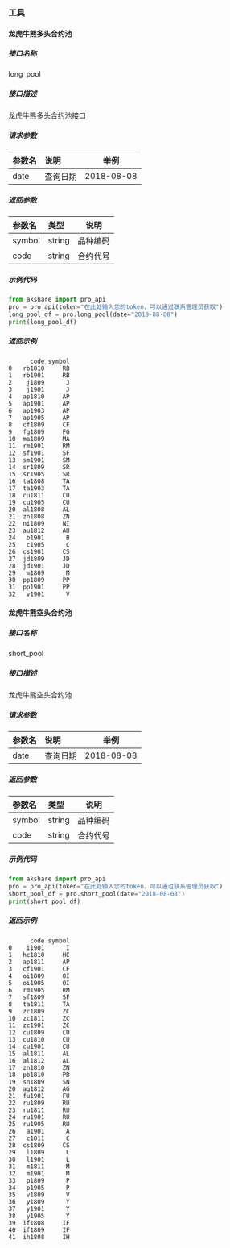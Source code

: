 ### 工具

#### 龙虎牛熊多头合约池

##### 接口名称

long_pool

##### 接口描述

龙虎牛熊多头合约池接口

##### 请求参数

|参数名|说明|举例|
|:-----  |:-----|-----                           |
|date |查询日期   |2018-08-08|

##### 返回参数

|参数名|类型|说明|
|:-----  |:-----|-----                           |
|symbol |string   |品种编码  |
|code |string   |合约代号  |

##### 示例代码

```python
from akshare import pro_api
pro = pro_api(token="在此处输入您的token，可以通过联系管理员获取")
long_pool_df = pro.long_pool(date="2018-08-08")
print(long_pool_df)
```

##### 返回示例

```
      code symbol
0   rb1810     RB
1   rb1901     RB
2    j1809      J
3    j1901      J
4   ap1810     AP
5   ap1901     AP
6   ap1903     AP
7   ap1905     AP
8   cf1809     CF
9   fg1809     FG
10  ma1809     MA
11  rm1901     RM
12  sf1901     SF
13  sm1901     SM
14  sr1809     SR
15  sr1905     SR
16  ta1808     TA
17  ta1903     TA
18  cu1811     CU
19  cu1905     CU
20  al1808     AL
21  zn1808     ZN
22  ni1809     NI
23  au1812     AU
24   b1901      B
25   c1905      C
26  cs1901     CS
27  jd1809     JD
28  jd1901     JD
29   m1809      M
30  pp1809     PP
31  pp1901     PP
32   v1901      V
```

#### 龙虎牛熊空头合约池

##### 接口名称

short_pool

##### 接口描述

龙虎牛熊空头合约池

##### 请求参数

|参数名|说明|举例|
|:-----  |:-----|-----                           |
|date |查询日期   |2018-08-08|

##### 返回参数

|参数名|类型|说明|
|:-----  |:-----|-----                           |
|symbol |string   |品种编码  |
|code |string   |合约代号  |

##### 示例代码

```python
from akshare import pro_api
pro = pro_api(token="在此处输入您的token，可以通过联系管理员获取")
short_pool_df = pro.short_pool(date="2018-08-08")
print(short_pool_df)
```

##### 返回示例

```
      code symbol
0    i1901      I
1   hc1810     HC
2   ap1811     AP
3   cf1901     CF
4   oi1809     OI
5   oi1905     OI
6   rm1905     RM
7   sf1809     SF
8   ta1811     TA
9   zc1809     ZC
10  zc1811     ZC
11  zc1901     ZC
12  cu1809     CU
13  cu1810     CU
14  cu1901     CU
15  al1811     AL
16  al1812     AL
17  zn1810     ZN
18  pb1810     PB
19  sn1809     SN
20  ag1812     AG
21  fu1901     FU
22  ru1809     RU
23  ru1811     RU
24  ru1901     RU
25  ru1905     RU
26   a1901      A
27   c1811      C
28  cs1809     CS
29   l1809      L
30   l1901      L
31   m1811      M
32   m1901      M
33   p1809      P
34   p1905      P
35   v1809      V
36   y1809      Y
37   y1901      Y
38   y1905      Y
39  if1808     IF
40  if1809     IF
41  ih1808     IH
```

